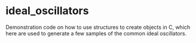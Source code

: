 # ideal_oscillators
Demonstration code on how to use structures to create objects in C, which here are used to generate a few samples of the common ideal oscillators.
